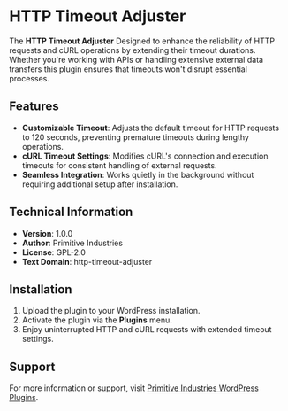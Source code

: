 # HTTP Timeout Adjuster

The **HTTP Timeout Adjuster** Designed to enhance the reliability of HTTP requests and cURL operations by extending their timeout durations. Whether you're working with APIs or handling extensive external data transfers this plugin ensures that timeouts won't disrupt essential processes.

## Features
- **Customizable Timeout**: Adjusts the default timeout for HTTP requests to 120 seconds, preventing premature timeouts during lengthy operations.
- **cURL Timeout Settings**: Modifies cURL's connection and execution timeouts for consistent handling of external requests.
- **Seamless Integration**: Works quietly in the background without requiring additional setup after installation.

## Technical Information
- **Version**: 1.0.0  
- **Author**: Primitive Industries  
- **License**: GPL-2.0  
- **Text Domain**: http-timeout-adjuster  

## Installation
1. Upload the plugin to your WordPress installation.
2. Activate the plugin via the **Plugins** menu.
3. Enjoy uninterrupted HTTP and cURL requests with extended timeout settings.

## Support
For more information or support, visit [Primitive Industries WordPress Plugins](https://primitive.industries/wordpress-plugins).
